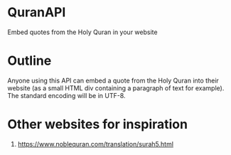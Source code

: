 # QuranAPI
Embed quotes from the Holy Quran in your website

# Outline
Anyone using this API can embed a quote from the Holy Quran into their website 
(as a small HTML div containing a paragraph of text for example). The standard
encoding will be in UTF-8. 

# Other websites for inspiration 
1. https://www.noblequran.com/translation/surah5.html
